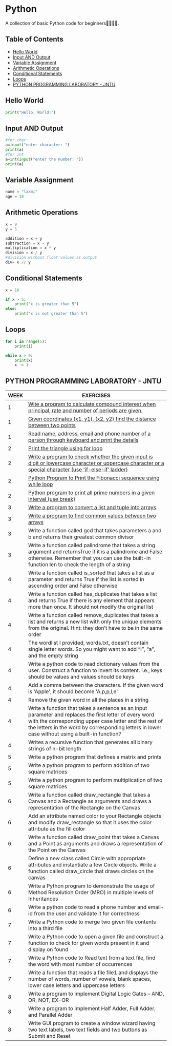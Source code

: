 # Python

A collection of basic Python code for beginners👩‍💻👨‍💻.

## Table of Contents

- [Hello World](#hello-world)
- [Input AND Output](#input-and-output)
- [Variable Assignment](#variable-assignment)
- [Arithmetic Operations](#arithmetic-operations)
- [Conditional Statements](#conditional-statements)
- [Loops](#loops)
- [PYTHON PROGRAMMING LABORATORY - JNTU](#python-programming-laboratory---jntu)


## Hello World

```python
print("Hello, World!")
```
## Input AND Output
```python
#for char
a=input("enter character: ")
print(a)
#for int
a=int(input("enter the number: "))
print(a)
```
## Variable Assignment
```python
name = "laxmi"
age = 18
```
## Arithmetic Operations
```python
x = 9
y = 5

addition = x + y
subtraction = x - y
multiplication = x * y
division = x / y
#division without float values as output
div= x // y
```
## Conditional Statements
```python
x = 10

if x > 5:
    print("x is greater than 5")
else:
    print("x is not greater than 5")
```
## Loops
```python
for i in range(5):
    print(i)

while x > 0:
    print(x)
    x -= 1
```
## PYTHON PROGRAMMING LABORATORY - JNTU

| WEEK | EXERCISES |
| -------- | -------- |
| 1|[Wite a program to calculate compound interest when principal, rate and number of periods are given.](compundinterest.py) | 
| 1|[ Given coordinates (x1, y1), (x2, y2) find the distance between two points](distance.py) | 
| 1|[ Read name, address, email and phone number of a person through keyboard and print the details](read_from_user.py) | 
| 2|[Print the triangle using for loop](triangle.py) | 
| 2|[ Write a program to check whether the given input is digit or lowercase character or uppercase character or a special character (use 'if-else-if' ladder) ](check_char.py)|
| 2| [Python Program to Print the Fibonacci sequence using while loop](fibonacci.py) |
| 2| [Python program to print all prime numbers in a given interval (use break)](prime.py) |
| 3| [Write a program to convert a list and tuple into arrays](list_tuples_into_arrays.py) |
| 3| [Write a program to find common values between two arrays](common_values.py) |
| 3| Write a function called gcd that takes parameters a and b and returns their greatest common divisor |
| 3| Write a function called palindrome that takes a string argument and returnsTrue if it is a palindrome and False otherwise. Remember that you can use the built-in function len to check the length of a string |
| 4| Write a function called is_sorted that takes a list as a parameter and returns True if the list is sorted in ascending order and False otherwise |
| 4| Write a function called has_duplicates that takes a list and returns True if there is any element that appears more than once. It should not modify the original list |
| 4| Write a function called remove_duplicates that takes a list and returns a new list with only the unique elements from the original. Hint: they don’t have to be in the same order |
| 4| The wordlist I provided, words.txt, doesn’t contain single letter words. So you might want to add “I”, “a”, and the empty string |
| 4| Write a python code to read dictionary values from the user. Construct a function to invert its content. i.e., keys should be values and values should be keys |
| 4| Add a comma between the characters. If the given word is 'Apple', it should become 'A,p,p,l,e' |
| 4| Remove the given word in all the places in a string |
| 4| Write a function that takes a sentence as an input parameter and replaces the first letter of every word with the corresponding upper case letter and the rest of the letters in the word by corresponding letters in lower case without using a built-in function? |
| 4| Writes a recursive function that generates all binary strings of n-bit length |
| 5| Write a python program that defines a matrix and prints |
| 5| Write a python program to perform addition of two square matrices |
| 5| Write a python program to perform multiplication of two square matrices |
| 6| Write a function called draw_rectangle that takes a Canvas and a Rectangle as arguments and draws a representation of the Rectangle on the Canvas |
| 6| Add an attribute named color to your Rectangle objects and modify draw_rectangle so that it uses the color attribute as the fill color |
| 6| Write a function called draw_point that takes a Canvas and a Point as arguments and draws a representation of the Point on the Canvas |
| 6| Define a new class called Circle with appropriate attributes and instantiate a few Circle objects. Write a function called draw_circle that draws circles on the canvas |
| 6| Write a Python program to demonstrate the usage of Method Resolution Order (MRO) in multiple levels of Inheritances |
| 6| Write a python code to read a phone number and email-id from the user and validate it for correctness |
| 7|Write a Python code to merge two given file contents into a third file |
| 7| Write a Python code to open a given file and construct a function to check for given words present in it and display on found |
| 7| Write a Python code to Read text from a text file, find the word with most number of occurrences |
| 7| Write a function that reads a file file1 and displays the number of words, number of vowels, blank spaces, lower case letters and uppercase letters |
| 8| Write a program to implement Digital Logic Gates – AND, OR, NOT, EX-OR |
| 8| Write a program to implement Half Adder, Full Adder, and Parallel Adder |
| 8| Write GUI program to create a window wizard having two text labels, two text fields and two buttons as Submit and Reset|

